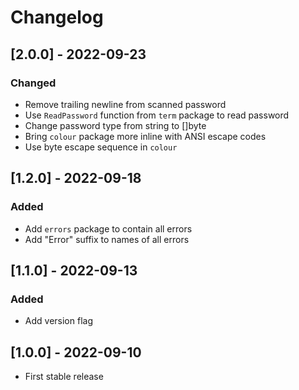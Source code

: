 # Changelog

## [2.0.0] - 2022-09-23

### Changed

- Remove trailing newline from scanned password
- Use `ReadPassword` function from `term` package to read password
- Change password type from string to []byte
- Bring `colour` package more inline with ANSI escape codes
- Use byte escape sequence in `colour`

## [1.2.0] - 2022-09-18

### Added

- Add `errors` package to contain all errors
- Add "Error" suffix to names of all errors

## [1.1.0] - 2022-09-13

### Added

- Add version flag

## [1.0.0] - 2022-09-10

- First stable release
